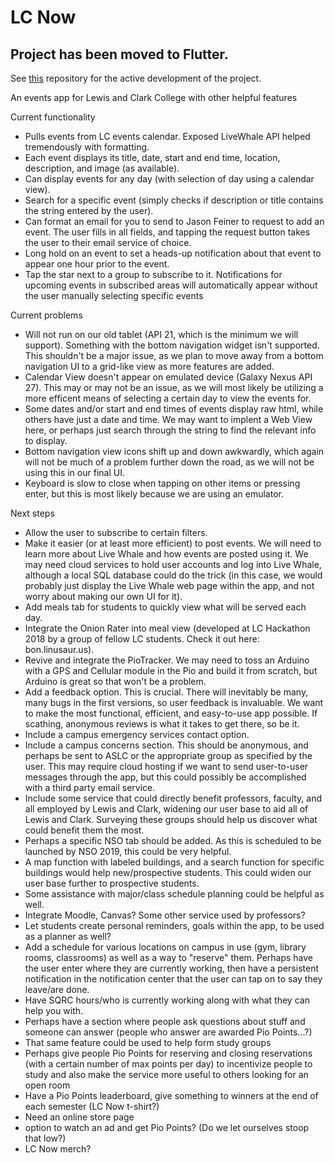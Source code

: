 # LC Now

## Project has been moved to Flutter.
See [this](https://github.com/ForsakenHeroStudios/OneLCFlutter) repository for the active development of the project.

An events app for Lewis and Clark College with other helpful features

Current functionality
- Pulls events from LC events calendar. Exposed LiveWhale API helped tremendously with formatting.
- Each event displays its title, date, start and end time, location, description, and image (as available).
- Can display events for any day (with selection of day using a calendar view).
- Search for a specific event (simply checks if description or title contains the string entered by the user).
- Can format an email for you to send to Jason Feiner to request to add an event. The user fills in all fields, and tapping the request button takes the user to their email service of choice.
- Long hold on an event to set a heads-up notification about that event to appear one hour prior to the event.
- Tap the star next to a group to subscribe to it. Notifications for upcoming events in subscribed areas will automatically appear without the user manually selecting specific events

Current problems
- Will not run on our old tablet (API 21, which is the minimum we will support). Something with the bottom navigation widget isn't supported. This shouldn't be a major issue, as we plan to move away from a bottom navigation UI to a grid-like view as more features are added.
- Calendar View doesn't appear on emulated device (Galaxy Nexus API 27). This may or may not be an issue, as we will most likely be utilizing a more efficent means of selecting a certain day to view the events for.
- Some dates and/or start and end times of events display raw html, while others have just a date and time. We may want to implent a Web View here, or perhaps just search through the string to find the relevant info to display.
- Bottom navigation view icons shift up and down awkwardly, which again will not be much of a problem further down the road, as we will not be using this in our final UI.
- Keyboard is slow to close when tapping on other items or pressing enter, but this is most likely because we are using an emulator.

Next steps
- Allow the user to subscribe to certain filters.
- Make it easier (or at least more efficient) to post events. We will need to learn more about Live Whale and how events are posted using it. We may need cloud services to hold user accounts and log into Live Whale, although a local SQL database could do the trick (in this case, we would probably just display the Live Whale web page within the app, and not worry about making our own UI for it).
- Add meals tab for students to quickly view what will be served each day. 
- Integrate the Onion Rater into meal view (developed at LC Hackathon 2018 by a group of fellow LC students. Check it out here: bon.linusaur.us).
- Revive and integrate the PioTracker. We may need to toss an Arduino with a GPS and Cellular module in the Pio and build it from scratch, but Arduino is great so that won't be a problem.
- Add a feedback option. This is crucial. There will inevitably be many, many bugs in the first versions, so user feedback is invaluable. We want to make the most functional, efficient, and easy-to-use app possible. If scathing, anonymous reviews is what it takes to get there, so be it.
- Include a campus emergency services contact option.
- Include a campus concerns section. This should be anonymous, and perhaps be sent to ASLC or the appropriate group as specified by the user. This may require cloud hosting if we want to send user-to-user messages through the app, but this could possibly be accomplished with a third party email service.
- Include some service that could directly benefit professors, faculty, and all employed by Lewis and Clark, widening our user base to aid all of Lewis and Clark. Surveying these groups should help us discover what could benefit them the most.
- Perhaps a specific NSO tab should be added. As this is scheduled to be launched by NSO 2019, this could be very helpful.
- A map function with labeled buildings, and a search function for specific buildings would help new/prospective students. This could widen our user base further to prospective students.
- Some assistance with major/class schedule planning could be helpful as well.
- Integrate Moodle, Canvas? Some other service used by professors?
- Let students create personal reminders, goals within the app, to be used as a planner as well?
- Add a schedule for various locations on campus in use (gym, library rooms, classrooms) as well as a way to "reserve" them. Perhaps have the user enter where they are currently working, then have a persistent notification in the notification center that the user can tap on to say they leave/are done.
- Have SQRC hours/who is currently working along with what they can help you with.
- Perhaps have a section where people ask questions about stuff and someone can answer (people who answer are awarded Pio Points...?)
- That same feature could be used to help form study groups
- Perhaps give people Pio Points for reserving and closing reservations (with a certain number of max points per day) to incentivize people to study and also make the service more useful to others looking for an open room
- Have a Pio Points leaderboard, give something to winners at the end of each semester (LC Now t-shirt?)
- Need an online store page
- option to watch an ad and get Pio Points? (Do we let ourselves stoop that low?)
- LC Now merch?
